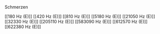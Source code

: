 

Schmerzen

[[180 Hz (E)]]
[[420 Hz (E)]]
[[810 Hz (E)]]
[[5180 Hz (E)]]
[[21050 Hz (E)]]
[[32330 Hz (E)]]
[[205110 Hz (E)]]
[[583090 Hz (E)]]
[[612570 Hz (E)]]
[[622380 Hz (E)]]